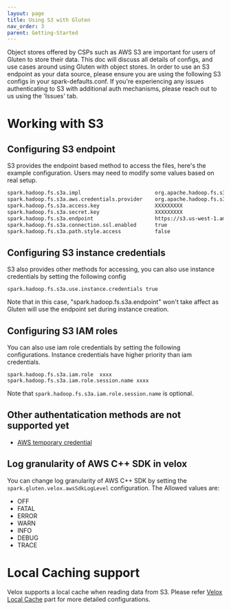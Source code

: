 ```yaml
---
layout: page
title: Using S3 with Gluten
nav_order: 3
parent: Getting-Started
---
```

Object stores offered by CSPs such as AWS S3 are important for users of Gluten to store their data. This doc will discuss all details of configs, and use cases around using Gluten with object stores. In order to use an S3 endpoint as your data source, please ensure you are using the following S3 configs in your spark-defaults.conf. If you're experiencing any issues authenticating to S3 with additional auth mechanisms, please reach out to us using the 'Issues' tab.

# Working with S3

## Configuring S3 endpoint

S3 provides the endpoint based method to access the files, here's the example configuration. Users may need to modify some values based on real setup.

```sh
spark.hadoop.fs.s3a.impl                        org.apache.hadoop.fs.s3a.S3AFileSystem
spark.hadoop.fs.s3a.aws.credentials.provider    org.apache.hadoop.fs.s3a.SimpleAWSCredentialsProvider
spark.hadoop.fs.s3a.access.key                  XXXXXXXXX
spark.hadoop.fs.s3a.secret.key                  XXXXXXXXX
spark.hadoop.fs.s3a.endpoint                    https://s3.us-west-1.amazonaws.com
spark.hadoop.fs.s3a.connection.ssl.enabled      true
spark.hadoop.fs.s3a.path.style.access           false
```

## Configuring S3 instance credentials

S3 also provides other methods for accessing, you can also use instance credentials by setting the following config

```
spark.hadoop.fs.s3a.use.instance.credentials true
```
Note that in this case, "spark.hadoop.fs.s3a.endpoint" won't take affect as Gluten will use the endpoint set during instance creation.

## Configuring S3 IAM roles
You can also use iam role credentials by setting the following configurations. Instance credentials have higher priority than iam credentials.

```
spark.hadoop.fs.s3a.iam.role  xxxx
spark.hadoop.fs.s3a.iam.role.session.name xxxx
```

Note that `spark.hadoop.fs.s3a.iam.role.session.name` is optional.

## Other authentatication methods are not supported yet

- [AWS temporary credential](https://docs.aws.amazon.com/IAM/latest/UserGuide/id_credentials_temp_request.html)

## Log granularity of AWS C++ SDK in velox

You can change log granularity of AWS C++ SDK by setting the `spark.gluten.velox.awsSdkLogLevel` configuration. The Allowed values are:
* OFF
* FATAL
* ERROR
* WARN
* INFO
* DEBUG
* TRACE

# Local Caching support

Velox supports a local cache when reading data from S3. Please refer [Velox Local Cache](VeloxLocalCache.md) part for more detailed configurations.